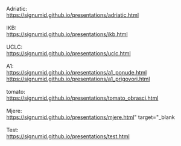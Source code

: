 Adriatic: <br />
<a href="https://signumid.github.io/presentations/adriatic.html" target="_blank">https://signumid.github.io/presentations/adriatic.html<a/> <br />
 <br />
IKB: <br />
<a href="https://signumid.github.io/presentations/ikb.html" target="_blank">https://signumid.github.io/presentations/ikb.html<a/><br />
 <br />
UCLC: <br />
<a href="https://signumid.github.io/presentations/uclc.html" target="_blank">https://signumid.github.io/presentations/uclc.html<a/><br />
 <br />
A1: <br />
<a href="https://signumid.github.io/presentations/a1_ponude.html" target="_blank">https://signumid.github.io/presentations/a1_ponude.html<a/><br />
<a href="https://signumid.github.io/presentations/a1_prigovori.html" target="_blank">https://signumid.github.io/presentations/a1_prigovori.html<a/><br />
 <br />
tomato: <br />
<a href="https://signumid.github.io/presentations/tomato_obrasci.html" target="_blank">https://signumid.github.io/presentations/tomato_obrasci.html<a/><br />
 <br />
Mjere: <br />
<a href="https://signumid.github.io/presentations/mjere.html" target="_blank">https://signumid.github.io/presentations/mjere.html" target="_blank<a/><br />
 <br />
Test: <br />
<a href="https://signumid.github.io/presentations/test.html" target="_blank">https://signumid.github.io/presentations/test.html<a/><br />
